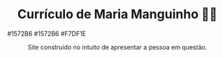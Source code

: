 <h1 align="center">Currículo de Maria Manguinho 👩‍💻</h1>

<font style="vertical-align: inherit;"><font style="vertical-align: inherit;">#1572B6</font></font>
<font style="vertical-align: inherit;"><font style="vertical-align: inherit;">#1572B6</font></font>
<font style="vertical-align: inherit;"><font style="vertical-align: inherit;">#F7DF1E</font></font>

<p align="center">Site construído no intuito de apresentar a pessoa em questão.</p>
